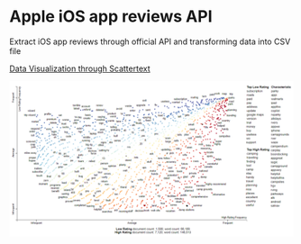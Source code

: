 # Apple iOS app reviews API

Extract iOS app reviews through official API and transforming data into CSV file

[Data Visualization through Scattertext](https://nbviewer.jupyter.org/github/gyhou/apple/blob/master/RV-App-Reviews-Visualization.html)

![itunes_rv_app_reviews_scattertext](/itunes_rv_app_reviews_scattertext.png)
